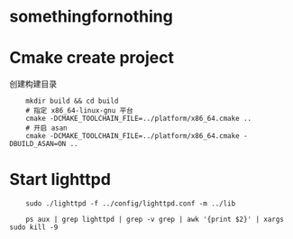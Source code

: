 # somethingfornothing


# Cmake create project

创建构建目录

```shell
    mkdir build && cd build
    # 指定 x86_64-linux-gnu 平台
    cmake -DCMAKE_TOOLCHAIN_FILE=../platform/x86_64.cmake ..
    # 开启 asan
    cmake -DCMAKE_TOOLCHAIN_FILE=../platform/x86_64.cmake -DBUILD_ASAN=ON ..
```

# Start lighttpd
```shell
    sudo ./lighttpd -f ../config/lighttpd.conf -m ../lib

    ps aux | grep lighttpd | grep -v grep | awk '{print $2}' | xargs sudo kill -9
```